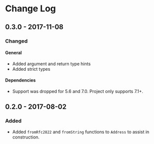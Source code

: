 # Change Log

## 0.3.0 - 2017-11-08

### Changed

#### General

* Added argument and return type hints
* Added strict types

#### Dependencies

* Support was dropped for 5.6 and 7.0. Project only supports 7.1+.

## 0.2.0 - 2017-08-02

### Added

* Added `fromRfc2822` and `fromString` functions to `Address` to assist in construction.
